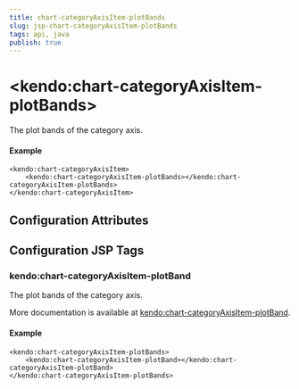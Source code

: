 ```yaml
---
title: chart-categoryAxisItem-plotBands
slug: jsp-chart-categoryAxisItem-plotBands
tags: api, java
publish: true
---
```


# \<kendo:chart-categoryAxisItem-plotBands\>

The plot bands of the category axis.

#### Example
    <kendo:chart-categoryAxisItem>
        <kendo:chart-categoryAxisItem-plotBands></kendo:chart-categoryAxisItem-plotBands>
    </kendo:chart-categoryAxisItem>

## Configuration Attributes


##  Configuration JSP Tags

### kendo:chart-categoryAxisItem-plotBand

The plot bands of the category axis.

More documentation is available at [kendo:chart-categoryAxisItem-plotBand](/api/wrappers/jsp/chart/categoryaxisitem-plotband).

#### Example

    <kendo:chart-categoryAxisItem-plotBands>
        <kendo:chart-categoryAxisItem-plotBand></kendo:chart-categoryAxisItem-plotBand>
    </kendo:chart-categoryAxisItem-plotBands>

